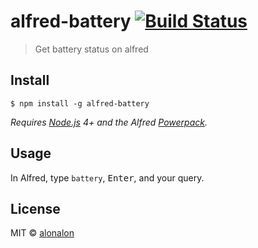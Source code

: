 # alfred-battery [![Build Status](https://travis-ci.org/alonalon/alfred-battery.svg?branch=master)](https://travis-ci.org/alonalon/alfred-battery)

> Get battery status on alfred


## Install

```
$ npm install -g alfred-battery
```

*Requires [Node.js](https://nodejs.org) 4+ and the Alfred [Powerpack](https://www.alfredapp.com/powerpack/).*


## Usage

In Alfred, type `battery`, <kbd>Enter</kbd>, and your query.


## License

MIT © [alonalon](http://aronhafner.com)
